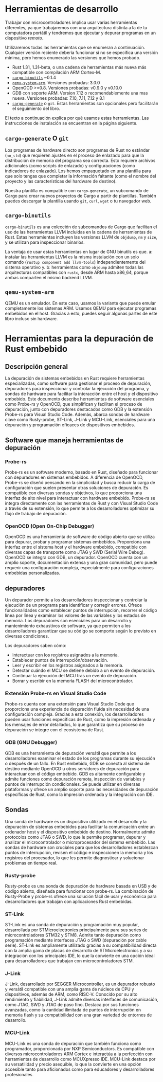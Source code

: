 # Herramientas de desarrollo

Trabajar con microcontroladores implica usar varias herramientas diferentes, 
ya que trabajaremos con una arquitectura distinta a la de tu computadora portátil y 
tendremos que ejecutar y depurar programas en un dispositivo *remoto*.

Utilizaremos todas las herramientas que se enumeran a continuación. Cualquier versión reciente 
debería funcionar si no se especifica una versión mínima, pero hemos enumerado las versiones que hemos probado.

- Rust 1.31, 1.31-beta, o una cadena de herramientas más nueva más compatible con compilación ARM Cortex-M.
- [`cargo-binutils`](https://github.com/rust-embedded/cargo-binutils) ~0.1.4
- [`qemu-system-arm`](https://www.qemu.org/). Versiones probadas: 3.0.0
- OpenOCD >=0.8. Versiones probadas: v0.9.0 y v0.10.0
- GDB con soporte ARM. Version 7.12 o recomendablemente una mas nueva. Versiones
  probadas: 7.10, 7.11, 7.12 y 8.1
- [`cargo-generate`](https://github.com/ashleygwilliams/cargo-generate) o `git`.
  Estas herramientas son opcionales pero facilitarán el seguimiento del libro.

El texto a continuación explica por qué usamos estas herramientas. 
Las instrucciones de instalación se encuentran en la página siguiente.

## `cargo-generate` O `git`

Los programas de hardware directo son programas de Rust no estándar (`no_std`) que requieren ajustes en
el proceso de enlazado para que la distribución de memoria del programa sea correcta. Esto requiere archivos
adicionales (como scripts de enlazado) y configuraciones (como indicadores de enlazado). Los hemos empaquetado
en una plantilla para que solo tengas que completar la información faltante (como el nombre del proyecto y las
características del hardware de destino).

Nuestra plantilla es compatible con `cargo-generate`, un subcomando de Cargo para crear nuevos proyectos de Cargo
a partir de plantillas. También puedes descargar la plantilla usando `git`, `curl`, `wget` o tu navegador web.

## `cargo-binutils`

`cargo-binutils` es una colección de subcomandos de Cargo que facilitan el uso de las herramientas LLVM
incluidas en la cadena de herramientas de Rust. Estas herramientas incluyen las versiones LLVM de `objdump`,
`nm` y `size`, y se utilizan para inspeccionar binarios.

La ventaja de usar estas herramientas en lugar de GNU binutils es que. a: instalar las herramientas LLVM es la misma instalación con un solo comando (`rustup component add llvm-tools`) independientemente del sistema operativo y. b: herramientas como `objdump` admiten todas las arquitecturas compatibles con `rustc`, desde ARM hasta x86_64, porque ambas comparten el mismo backend LLVM.

## `qemu-system-arm`

QEMU es un emulador. En este caso, usamos la variante que puede emular completamente los sistemas ARM.
Usamos QEMU para ejecutar programas embebidos en el host. Gracias a esto, puedes seguir algunas partes
de este libro incluso sin hardware.

# Herramientas para la depuración de Rust embebido

## Descripción general

La depuración de sistemas embebidos en Rust requiere herramientas especializadas, como software para gestionar el proceso de depuración, depuradores para inspeccionar y controlar la ejecución del programa, y ​​sondas de hardware para facilitar la interacción entre el host y el dispositivo embebido. Este documento describe herramientas de software esenciales como Probe-rs y OpenOCD, que simplifican y facilitan el proceso de depuración, junto con depuradores destacados como GDB y la extensión Probe-rs para Visual Studio Code. Además, abarca sondas de hardware clave como Rusty-probe, ST-Link, J-Link y MCU-Link, esenciales para una depuración y 
programación eficaces de dispositivos embebidos.

## Software que maneja herramientas de depuración

### Probe-rs

Probe-rs es un software moderno, basado en Rust, diseñado para funcionar con depuradores en sistemas embebidos. A diferencia de OpenOCD, Probe-rs se diseñó pensando  en la simplicidad y busca reducir la carga de configuración que suelen presentar otras soluciones de depuración. Es compatible con diversas sondas y objetivos, lo que proporciona una interfaz de alto nivel para interactuar con hardware embebido. Probe-rs se integra directamente con las herramientas de Rust y con Visual Studio Code a través de su extensión, lo que permite a los desarrolladores optimizar su flujo de trabajo de depuración.


### OpenOCD (Open On-Chip Debugger)

OpenOCD es una herramienta de software de código abierto que se utiliza para depurar, probar y programar sistemas embebidos. Proporciona una interfaz entre el sistema host y el hardware embebido, compatible con diversas capas de transporte como JTAG y SWD (Serial Wire Debug). OpenOCD se integra con GDB, un depurador. OpenOCD cuenta con un amplio soporte, documentación extensa y una gran comunidad, pero puede requerir una configuración compleja, especialmente para configuraciones embebidas personalizadas.

## depuradores

Un depurador permite a los desarrolladores inspeccionar y controlar la ejecución de un programa para identificar y corregir errores. Ofrece funcionalidades como establecer puntos de interrupción, recorrer el código línea por línea y examinar los valores de las variables y los estados de memoria. Los depuradores son esenciales para un desarrollo y mantenimiento exhaustivos de software, ya que permiten a los desarrolladores garantizar que su código se comporte según lo previsto en diversas condiciones.

Los depuradores saben cómo:
 * Interactuar con los registros asignados a la memoria.
 * Establecer puntos de interrupción/observación.
 * Leer y escribir en los registros asignados a la memoria.
 * Detectar cuándo el MCU se detiene debido a un evento de depuración.
 * Continuar la ejecución del MCU tras un evento de depuración.
 * Borrar y escribir en la memoria FLASH del microcontrolador.

### Extensión Probe-rs en Visual Studio Code 

Probe-rs cuenta con una extensión para Visual Studio Code que proporciona una experiencia de depuración fluida sin necesidad de una configuración compleja. Gracias a esta conexión, los desarrolladores pueden usar funciones específicas de Rust, como la impresión ordenada y los mensajes de error detallados, lo que garantiza que su proceso de depuración se integre con el ecosistema de Rust.

### GDB (GNU Debugger) 

GDB es una herramienta de depuración versátil que permite a los desarrolladores examinar el estado de los programas durante su ejecución o después de un fallo. En Rust embebido, GDB se conecta al sistema de destino mediante OpenOCD u otros servidores de depuración para interactuar con el código embebido. GDB es altamente configurable y admite funciones como depuración remota, inspección de variables y puntos de interrupción condicionales. Se puede utilizar en diversas plataformas y ofrece un amplio soporte para las necesidades de depuración específicas de Rust, como la impresión ordenada y la integración con IDE.


## Sondas

Una sonda de hardware es un dispositivo utilizado en el desarrollo y la depuración de sistemas embebidos para facilitar la comunicación entre un ordenador host y el dispositivo embebido de destino. Normalmente admite protocolos como JTAG o SWD, lo que le permite programar, depurar y analizar el microcontrolador o microprocesador del sistema embebido. Las sondas de hardware son cruciales para que los desarrolladores establezcan puntos de interrupción, revisen el código e inspeccionen la memoria y los registros del procesador, lo que les permite diagnosticar y solucionar problemas en tiempo real.

### Rusty-probe

Rusty-probe es una sonda de depuración de hardware basada en USB y de código abierto, diseñada para funcionar con probe-rs. La combinación de Rusty-Probe y probe-rs ofrece una solución fácil de usar y económica para desarrolladores que trabajan con aplicaciones Rust embebidas.

### ST-Link

ST-Link es una sonda de depuración y programación muy popular, desarrollada por STMicroelectronics principalmente para sus series de microcontroladores STM32 y STM8. Admite tanto depuración como programación mediante interfaces JTAG o SWD (depuración por cable serie). ST-Link es ampliamente utilizado gracias a su compatibilidad directa con la amplia gama de placas de desarrollo de STMicroelectronics y a su integración con los principales IDE, lo que la convierte en una opción ideal para desarrolladores que trabajan con microcontroladores STM.

### J-Link

J-Link, desarrollado por SEGGER Microcontroller, es un depurador robusto y versátil compatible con una amplia gama de núcleos de CPU y dispositivos, además de ARM, como RISC-V. Conocido por su alto rendimiento y fiabilidad, J-Link admite diversas interfaces de comunicación, como JTAG, SWD y JTAG de paso fino. Destaca por sus funciones avanzadas, como la cantidad ilimitada de puntos de interrupción en memoria flash y su compatibilidad con una gran variedad de entornos de desarrollo.

### MCU-Link

MCU-Link es una sonda de depuración que también funciona como programador, proporcionada por NXP Semiconductors. Es compatible con diversos microcontroladores ARM Cortex e interactúa a la perfección con herramientas de desarrollo como MCUXpresso IDE. MCU-Link destaca por su versatilidad y precio asequible, lo que la convierte en una opción accesible tanto para aficionados como para educadores y desarrolladores profesionales.
